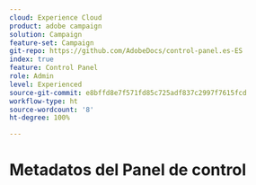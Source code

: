 ```yaml
---
cloud: Experience Cloud
product: adobe campaign
solution: Campaign
feature-set: Campaign
git-repo: https://github.com/AdobeDocs/control-panel.es-ES
index: true
feature: Control Panel
role: Admin
level: Experienced
source-git-commit: e8bffd8e7f571fd85c725adf837c2997f7615fcd
workflow-type: ht
source-wordcount: '8'
ht-degree: 100%

---
```



# Metadatos del Panel de control
